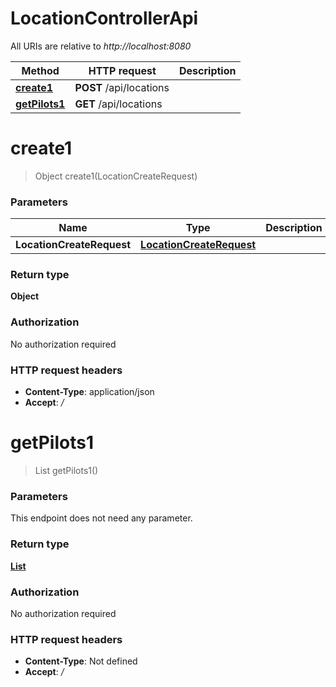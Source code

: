 # LocationControllerApi

All URIs are relative to _http://localhost:8080_

| Method                                                | HTTP request            | Description |
| ----------------------------------------------------- | ----------------------- | ----------- |
| [**create1**](LocationControllerApi.md#create1)       | **POST** /api/locations |             |
| [**getPilots1**](LocationControllerApi.md#getPilots1) | **GET** /api/locations  |             |

<a name="create1"></a>

# **create1**

> Object create1(LocationCreateRequest)

### Parameters

| Name                      | Type                                                            | Description | Notes |
| ------------------------- | --------------------------------------------------------------- | ----------- | ----- |
| **LocationCreateRequest** | [**LocationCreateRequest**](../Models/LocationCreateRequest.md) |             |       |

### Return type

**Object**

### Authorization

No authorization required

### HTTP request headers

- **Content-Type**: application/json
- **Accept**: _/_

<a name="getPilots1"></a>

# **getPilots1**

> List getPilots1()

### Parameters

This endpoint does not need any parameter.

### Return type

[**List**](../Models/LocationResponse.md)

### Authorization

No authorization required

### HTTP request headers

- **Content-Type**: Not defined
- **Accept**: _/_
